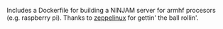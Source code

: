 Includes a Dockerfile for building a NINJAM server for armhf procesors (e.g. raspberry pi). Thanks to [zeppelinux](https://github.com/zeppelinux/ninjam) for gettin' the ball rollin'.
